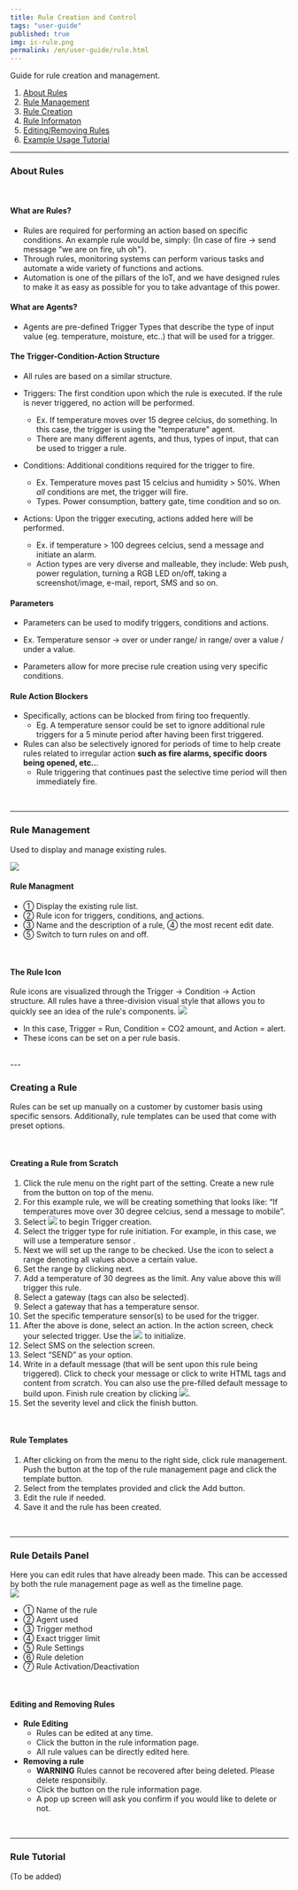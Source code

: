 ```yaml
---
title: Rule Creation and Control
tags: "user-guide"
published: true
img: ic-rule.png
permalink: /en/user-guide/rule.html
---
```


Guide for rule creation and management. 

1. [About Rules](#id-rule-about)
2. [Rule Management](#id-rule-management)
3. [Rule Creation](#id-rule-creation)
4. [Rule Informaton](#id-rule-info)
5. [Editing/Removing Rules](#id-rule-edit)
6. [Example Usage Tutorial](#id-rule-tutorial)

---
<div id='id-rule-about'></div>

### About Rules
<br>

#### What are Rules?
* Rules are required for performing an action based on specific conditions. An example rule would be, simply: {In case of fire -> send message "we are on fire, uh oh"}.
* Through rules, monitoring systems can perform various tasks and automate a wide variety of functions and actions.
* Automation is one of the pillars of the IoT, and we have designed rules to make it as easy as possible for you to take advantage of this power.

#### What are Agents?
* Agents are pre-defined Trigger Types that describe the type of input value (eg. temperature, moisture, etc..) that will be used for a trigger.
  
#### The Trigger-Condition-Action Structure
* All rules are based on a similar structure.
* Triggers: The first condition upon which the rule is executed. If the rule is never triggered, no action will be performed.
  - Ex. If temperature moves over 15 degree celcius, do something. In this case, the trigger is using the "temperature" agent.
  - There are many different agents, and thus, types of input, that can be used to trigger a rule.

* Conditions: Additional conditions required for the trigger to fire.
  - Ex. Temperature moves past 15 celcius and humidity > 50%. When *all* conditions are met, the trigger will fire.
  - Types. Power consumption, battery gate, time condition and so on. 

* Actions: Upon the trigger executing, actions added here will be performed. 
  - Ex. if temperature > 100 degrees celcius, send a message and initiate an alarm.
  - Action types are very diverse and malleable, they include: Web push, power regulation, turning a RGB LED on/off, taking a screenshot/image, e-mail, report, SMS and so on.

#### Parameters
*  Parameters can be used to modify triggers, conditions and actions.
  - Ex. Temperature sensor -> over or under range/ in range/ over a value / under a value. 
* Parameters allow for more precise rule creation using very specific conditions.

#### Rule Action Blockers
* Specifically, actions can be blocked from firing too frequently. 
   - Eg. A temperature sensor could be set to ignore additional rule triggers for a 5 minute period after having been first triggered. 
* Rules can also be selectively ignored for periods of time to help create rules related to irregular action **such as fire alarms, specific doors being opened, etc..**. 
   - Rule triggering that continues past the selective time period will then immediately fire.

<br>

---
<div id='id-rule-management'></div>

### Rule Management
Used to display and manage existing rules.

![](/assets/en_4_m_rule.png)

#### Rule Managment 
* ① Display the existing rule list.
* ② Rule icon for triggers, conditions, and actions.
* ③ Name and the description of a rule, ④ the most recent edit date. 
* ⑤ Switch to turn rules on and off. 

<br>

#### The Rule Icon
Rule icons are visualized through the Trigger -> Condition -> Action structure. All rules have a three-division visual style that allows you to quickly see an idea of the rule's components. 
![](/assets/4_ruleicon.png)

* In this case, Trigger = Run, Condition = CO2 amount, and Action = alert.
* These icons can be set on a per rule basis.

<br>
---
<div id='id-rule-creation'></div>

### Creating a Rule
Rules can be set up manually on a customer by customer basis using specific sensors. Additionally, rule templates can be used that come with preset options. 

<br>

#### Creating a Rule from Scratch
1. Click the rule menu <i class="fa fd-menu_ruleManagement"></i> on the right part of the <i class="fa fd-menu_setting"></i> setting. Create a new rule <i class="fa fd-rule_creation"></i> from the <i class="fa fa-plus-circle"></i> button on top of the menu. 
2. For this example rule, we will be creating something that looks like: “If temperatures move over 30 degree celcius, send a message to mobile”.
3. Select ![](/assets/en_4_rule_trigger.png) to begin Trigger creation.
4. Select the trigger type for rule initiation. For example, in this case, we will use a temperature sensor <i class="fa fd-rule_trigger_temperature fa-2x" style="color: #e04937"></i>. 
5. Next we will set up the range to be checked. Use the <i class="fa fd-rule_method_over fa-2x"></i> icon to select a range denoting all values above a certain value.
6. Set the range by clicking next.
7. Add a temperature of 30 degrees as the limit. Any value above this will trigger this rule.
8. Select a gateway (tags can also be selected). 
9. Select a gateway that has a temperature sensor.  
10. Set the specific temperature sensor(s) to be used for the trigger.  
11. After the above is done, select an action.  In the action screen, check your selected trigger. Use the ![](/assets/en_4_rule_action.png) to initialize.  
12. Select <i class="fa fd-rule_action_sms fa-2x"  style="color: #53ae55"></i> SMS on the selection screen.
13. Select <i class="fa fd-rule_method_send fa-2x"></i>“SEND” as your option.
14. Write in a default message (that will be sent upon this rule being triggered). Click <i class="fa fa-eye"></i> to check your message or click <i class="fa fa-edit"></i> to write HTML tags and content from scratch. You can also use the pre-filled default message to build upon. Finish rule creation by clicking ![](/assets/en_4_rule_create.png).
15. Set the severity level and click the finish button.

<br>

#### Rule Templates 
1. After clicking on <i class="fa fd-menu_setting"></i> from the menu to the right side, click <i class="fa fd-menu_ruleManagement"></i> rule management. Push the <i class="fa fa-plus-circle"></i> button at the top of the rule management page and click the <i class="fa fa-copy fa-lg"></i> template button.
2. Select from the templates provided and click the <i class="fa fa-plus-circle"></i> Add button.
3. Edit the rule if needed.
4. Save it and the rule has been created. 

<br>

---
<div id='id-rule-info'></div>

### Rule Details Panel
Here you can edit rules that have already been made.  This can be accessed by both the rule management page as well as the timeline page.  
![](/assets/en_4_m_ruleinfo.png)

* ① Name of the rule 
* ② Agent used
* ③ Trigger method
* ④ Exact trigger limit
* ⑤ Rule Settings
* ⑥ Rule deletion
* ⑦ Rule Activation/Deactivation

<br>

<div id='id-rule-edit'></div>

#### Editing and Removing Rules
* **Rule Editing**
  * Rules can be edited at any time.
  * Click the <i class="fa fa-cog"></i> button in the rule information page.  
  * All rule values can be directly edited here.
* **Removing a rule**
  * **WARNING** Rules cannot be recovered after being deleted. Please delete responsibily.
  * Click the <i class="fa fa-cog"></i> button on the rule information page.  
  * A pop up screen will ask you confirm if you would like to delete or not.

<br>

---
<div id='id-rule-tutorial'></div>

### Rule Tutorial
(To be added)

<br>


<div class='scrolltop'>
    <div class='scroll icon'><i class="fa fa-arrow-circle-up"></i></div>
</div>

<!---
1. About Rule
* Rule Management
* Rule Creation
* Rule information
* Edit Rule
* Remove Rule
-->
